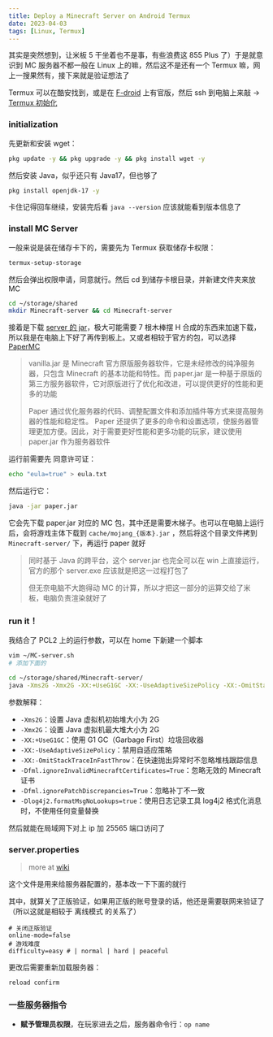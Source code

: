 ```yaml
---
title: Deploy a Minecraft Server on Android Termux
date: 2023-04-03
tags: [Linux, Termux]
---
```


其实是突然想到，让米板 5 干坐着也不是事，有些浪费这 855 Plus 了）于是就意识到 MC 服务器不都一般在 Linux 上的嘛，然后这不是还有一个 Termux 嘛，网上一搜果然有，接下来就是验证想法了

Termux 可以在酷安找到，或是在 [F-droid](https://f-droid.org/en/packages/com.termux/) 上有官版，然后 ssh 到电脑上来敲 -> [Termux 初始化](../tips/android.md#初始化)

### initialization

先更新和安装 wget：

```bash
pkg update -y && pkg upgrade -y && pkg install wget -y
```

然后安装 Java，似乎还只有 Java17，但也够了

```bash
pkg install openjdk-17 -y
```

卡住记得回车继续，安装完后看 `java --version` 应该就能看到版本信息了

### install MC Server

一般来说是装在储存卡下的，需要先为 Termux 获取储存卡权限：

```bash
termux-setup-storage
```

然后会弹出权限申请，同意就行。然后 cd 到储存卡根目录，并新建文件夹来放 MC

```bash
cd ~/storage/shared
mkdir Minecraft-server && cd Minecraft-server
```

接着是下载 [server 的 jar](https://www.minecraft.net/zh-hans/download/server)，极大可能需要 7 根木棒摆 H 合成的东西来加速下载，所以我是在电脑上下好了再传到板上。又或者相较于官方的包，可以选择 [PaperMC](https://papermc.io/downloads/paper)

> vanilla.jar 是 Minecraft 官方原版服务器软件，它是未经修改的纯净服务器，只包含 Minecraft 的基本功能和特性。而 paper.jar 是一种基于原版的第三方服务器软件，它对原版进行了优化和改进，可以提供更好的性能和更多的功能
>
> Paper 通过优化服务器的代码、调整配置文件和添加插件等方式来提高服务器的性能和稳定性。 Paper 还提供了更多的命令和设置选项，使服务器管理更加方便。因此，对于需要更好性能和更多功能的玩家，建议使用 paper.jar 作为服务器软件

运行前需要先 同意许可证：

```bash
echo "eula=true" > eula.txt
```

然后运行它：

```bash
java -jar paper.jar
```

它会先下载 paper.jar 对应的 MC 包，其中还是需要木梯子。也可以在电脑上运行后，会将游戏主体下载到 `cache/mojang_{版本}.jar` ，然后将这个目录文件拷到 `Minecraft-server/` 下，再运行 paper 就好

> 同时基于 Java 的跨平台，这个 server.jar 也完全可以在 win 上直接运行，官方的那个 server.exe 应该就是把这一过程打包了
>
> 但无奈电脑不大跑得动 MC 的计算，所以才把这一部分的运算交给了米板，电脑负责渲染就好了

### run it！

我结合了 PCL2 上的运行参数，可以在 home 下新建一个脚本

```bash
vim ~/MC-server.sh
# 添加下面的

cd ~/storage/shared/Minecraft-server/
java -Xms2G -Xmx2G -XX:+UseG1GC -XX:-UseAdaptiveSizePolicy -XX:-OmitStackTraceInFastThrow -Dfml.ignoreInvalidMinecraftCertificates=True -Dfml.ignorePatchDiscrepancies=True -Dlog4j2.formatMsgNoLookups=true -jar server-1.19.4.jar nogui
```

参数解释：

- `-Xms2G`：设置 Java 虚拟机初始堆大小为 2G
- `-Xmx2G`：设置 Java 虚拟机最大堆大小为 2G
- `-XX:+UseG1GC`：使用 G1 GC（Garbage First）垃圾回收器
- `-XX:-UseAdaptiveSizePolicy`：禁用自适应策略
- `-XX:-OmitStackTraceInFastThrow`：在快速抛出异常时不忽略堆栈跟踪信息
- `-Dfml.ignoreInvalidMinecraftCertificates=True`：忽略无效的 Minecraft 证书
- `-Dfml.ignorePatchDiscrepancies=True`：忽略补丁不一致
- `-Dlog4j2.formatMsgNoLookups=true`：使用日志记录工具 log4j2 格式化消息时，不使用任何变量替换

然后就能在局域网下对上 ip 加 25565 端口访问了

### server.properties

> more at [wiki](https://minecraft.fandom.com/zh/wiki/Server.properties)

这个文件是用来给服务器配置的，基本改一下下面的就行

其中，就算关了正版验证，如果用正版的账号登录的话，他还是需要联网来验证了（所以这就是相较于 离线模式 的关系了）

```properties
# 关闭正版验证
online-mode=false
# 游戏难度
difficulty=easy # | normal | hard | peaceful
```

更改后需要重新加载服务器：

```bash
reload confirm
```

### 一些服务器指令

- **赋予管理员权限**，在玩家进去之后，服务器命令行：`op name`
